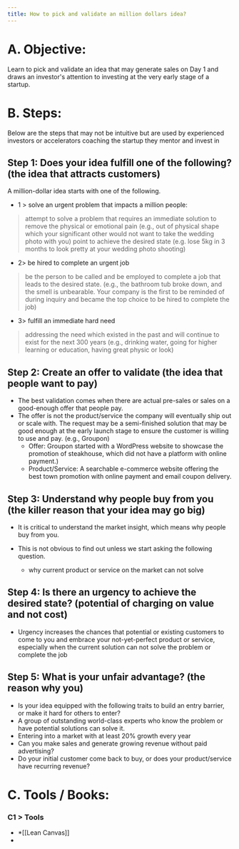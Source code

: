 ```yaml
---
title: How to pick and validate an million dollars idea?
---
```


# A. Objective: 
Learn to pick and validate an idea that may generate sales on Day 1 and draws an investor's attention to investing at the very early stage of a startup. 


# B. Steps: 
Below are the steps that may not be intuitive but are used by experienced investors or accelerators coaching the startup they mentor and invest in

## Step 1: Does your idea fulfill one of the following? (the idea that attracts customers)

A million-dollar idea starts with one of the following.
* 1 > solve an urgent problem that impacts a million people:
> attempt to solve a problem that requires an immediate solution to remove the physical or emotional pain (e.g., out of physical shape which your significant other would not want to take the wedding photo with you) point to achieve the desired state (e.g. lose 5kg in 3 months to look pretty at your wedding photo shooting)

* 2> be hired to complete an urgent job
> be the person to be called and be employed to complete a job that leads to the desired state. (e.g., the bathroom tub broke down, and the smell is unbearable. Your company is the first to be reminded of during inquiry and became the top choice to be hired to complete the job)

* 3> fulfill an immediate hard need 
> addressing the need  which existed in the past and will continue to exist for the next 300 years (e.g., drinking water, going for higher learning or education, having great physic or look)

## Step 2: Create an offer to validate (the idea that people want to pay)

* The best validation comes when there are actual pre-sales or sales on a good-enough offer that people pay. 
* The offer is not the product/service the company will eventually ship out or scale with. The request may be a semi-finished solution that may be good enough at the early launch stage to ensure the customer is willing to use and pay. (e.g., Groupon) 
	* Offer: Groupon started with a WordPress website to showcase the promotion of steakhouse, which did not have a platform with online payment.)
	* Product/Service: A searchable e-commerce website offering the best town promotion with online payment and email coupon delivery. 



## Step 3: Understand why people buy from you (the killer reason that your idea may go big)

* It is critical to understand the market insight, which means why people buy from you. 
* This is not obvious to find out unless we start asking the following question. 

	* why current product or service on the market can not solve


## Step 4: Is there an urgency to achieve the desired state? (potential of charging on value and not cost)

* Urgency increases the chances that potential or existing customers to come to you and embrace your not-yet-perfect product or service, especially when the current solution can not solve the problem or complete the job 

## Step 5: What is your unfair advantage? (the reason why you)

* Is your idea equipped with the following traits to build an entry barrier, or make it hard for others to enter? 
* A group of outstanding world-class experts who know the problem or have potential solutions can solve it.  
* Entering into a market with at least 20% growth every year
* Can you make sales and generate growing revenue without paid advertising? 
* Do your initial customer come back to buy, or does your product/service have recurring revenue? 



# C. Tools / Books:

### C1 > Tools
* *[[Lean Canvas]]
* 



